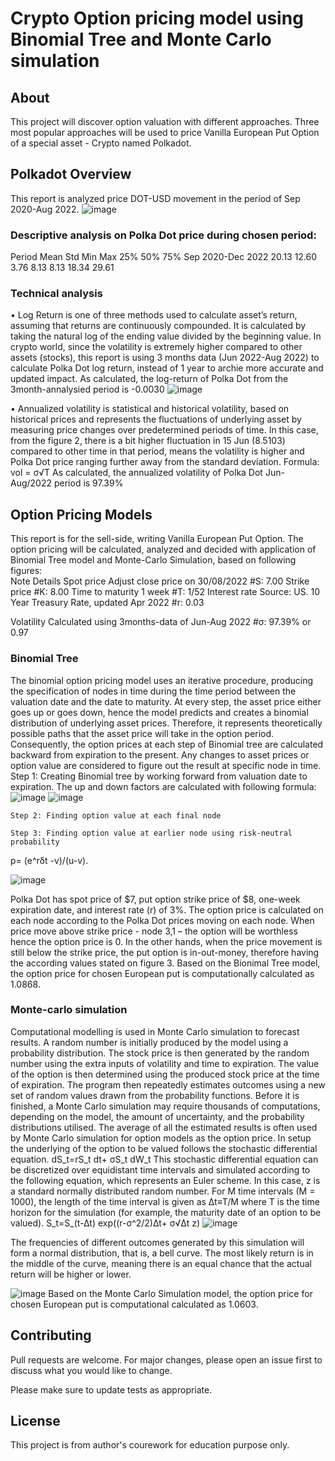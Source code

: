 # Crypto Option pricing model using Binomial Tree and Monte Carlo simulation

## About

This project will discover option valuation with different approaches. Three most popular approaches will be used to price Vanilla European Put Option of a special asset - Crypto named Polkadot. 

## Polkadot Overview
This report is analyzed price DOT-USD movement in the period of Sep 2020-Aug 2022. 
![image](https://github.com/joy-bb/CMF-W1613280/assets/71431452/b3ad41e4-307b-45e2-adde-337abd137f23)

### Descriptive analysis on Polka Dot price during chosen period:
Period	Mean	Std	Min	Max	25%	50%	75%
Sep 2020-Dec 2022	20.13	12.60	3.76	8.13	8.13	18.34	29.61

### Technical analysis
•	Log Return is one of three methods used to calculate asset’s return, assuming that returns are continuously compounded. It is calculated by taking the natural log of the ending value divided by the beginning value.
In crypto world, since the volatility is extremely higher compared to other assets (stocks), this report is using 3 months data (Jun 2022-Aug 2022) to calculate Polka Dot log return, instead of 1 year to archie more accurate and updated impact.
As calculated, the log-return of Polka Dot from the 3month-annalysied period is -0.0030 
![image](https://github.com/joy-bb/CMF-W1613280/assets/71431452/9e47fcc9-8d4d-41d3-b447-3395383ed437)

•	Annualized volatility is statistical and historical volatility, based on historical prices and represents the fluctuations of underlying asset by measuring price changes over predetermined periods of time. 
In this case, from the figure 2, there is a bit higher fluctuation in 15 Jun (8.5103) compared to other time in that period, means the volatility is higher and Polka Dot price ranging further away from the standard deviation. 
Formula: 	vol = σ√T
As calculated, the annualized volatility of Polka Dot Jun-Aug/2022 period is 97.39%

## Option Pricing Models
This report is for the sell-side, writing Vanilla European Put Option. The option pricing will be calculated, analyzed and decided with application of Binomial Tree model and Monte-Carlo Simulation, based on following figures:    	
	Note	Details 
Spot price	Adjust close price on 30/08/2022	#S: 7.00
Strike price		#K: 8.00
Time to maturity 	1 week	#T: 1/52
Interest rate	Source: US. 10 Year Treasury Rate, 
updated Apr 2022	#r: 0.03

Volatility	Calculated using 3months-data of Jun-Aug 2022	#σ: 97.39% or 0.97

### Binomial Tree
The binomial option pricing model uses an iterative procedure, producing the specification of nodes in time during the time period between the valuation date and the date to maturity. At every step, the asset price either goes up or goes down, hence the model predicts and creates a binomial distribution of underlying asset prices. Therefore, it represents theoretically possible paths that the asset price will take in the option period.
Consequently, the option prices at each step of Binomial tree are calculated backward from expiration to the present. Any changes to asset prices or option value are considered to figure out the result at specific node in time.
	Step 1: Creating Binomial tree by working forward from valuation date to expiration. The up and down factors are calculated with following formula:
  ![image](https://github.com/joy-bb/CMF-W1613280/assets/71431452/4062227b-fd0d-479b-be28-85bab7bea651)
  ![image](https://github.com/joy-bb/CMF-W1613280/assets/71431452/f4c3a770-0c2e-4f2d-8e89-c3b35fa36821)
 
	Step 2: Finding option value at each final node
 
	Step 3: Finding option value at earlier node using risk-neutral probability
p=  (e^rδt  -v)/(u-v).

![image](https://github.com/joy-bb/CMF-W1613280/assets/71431452/aec7df72-6ab6-4e78-9a9b-3acf2b8b00e7)

Polka Dot has spot price of $7, put option strike price of $8, one-week expiration date, and interest rate (r) of 3%. The option price is calculated on each node according to the Polka Dot prices moving on each node. When price move above strike price - node 3,1 – the option will be worthless hence the option price is 0. In the other hands, when the price movement is still below the strike price, the put option is in-out-money, therefore having the according values stated on figure 3. 
Based on the Bionimal Tree model, the option price for chosen European put is computationally calculated as 1.0868.

### Monte-carlo simulation
Computational modelling is used in Monte Carlo simulation to forecast results. A random number is initially produced by the model using a probability distribution. The stock price is then generated by the random number using the extra inputs of volatility and time to expiration. The value of the option is then determined using the produced stock price at the time of expiration. The program then repeatedly estimates outcomes using a new set of random values drawn from the probability functions. Before it is finished, a Monte Carlo simulation may require thousands of computations, depending on the model, the amount of uncertainty, and the probability distributions utilised. The average of all the estimated results is often used by Monte Carlo simulation for option models as the option price.
In setup the underlying of the option to be valued follows the stochastic differential equation. 			dS_t=rS_t dt+ σS_t dW_t
This stochastic differential equation can be discretized over equidistant time intervals and simulated according to the following equation, which represents an Euler scheme. In this case, z is a standard normally distributed random number. For M time intervals (M = 1000), the length of the time interval is given as ∆t≡T/M where T is the time horizon for the simulation (for example, the maturity date of an option to be valued).
S_t=S_(t-∆t)  exp⁡((r-σ^2/2)∆t+ σ√∆t z)
![image](https://github.com/joy-bb/CMF-W1613280/assets/71431452/4463293d-bfc2-45c2-bd20-bdd57097c521)

The frequencies of different outcomes generated by this simulation will form a normal distribution, that is, a bell curve. The most likely return is in the middle of the curve, meaning there is an equal chance that the actual return will be higher or lower.

![image](https://github.com/joy-bb/CMF-W1613280/assets/71431452/d7d4acf4-86a0-46cf-9bdd-a7adfa51ebaa)
Based on the Monte Carlo Simulation model, the option price for chosen European put is computational calculated as 1.0603.


## Contributing

Pull requests are welcome. For major changes, please open an issue first
to discuss what you would like to change.

Please make sure to update tests as appropriate.

## License

This project is from author's courework for education purpose only.
